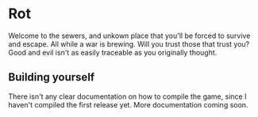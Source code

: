 # Rot

Welcome to the sewers, and unkown place that you'll be forced to survive and escape. All while a war is brewing. Will you trust those that trust you? Good and evil isn't as easily traceable as you originally thought.

## Building yourself

There isn't any clear documentation on how to compile the game, since I haven't compiled the first release yet. More documentation coming soon.